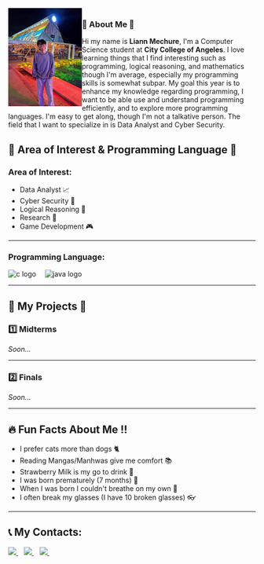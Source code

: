 <img align="left" height="200" src="https://github.com/LiannMechure/7OOP-Projects-Repo/blob/main/picture/03aff5c5-8bd0-4bc6-b948-406d00fe19ee.jpg"  />

### 🎇 About Me 🎇
Hi my name is **Liann Mechure**, I'm a Computer Science student at **City College of Angeles**. I love learning things that I find interesting such as programming, logical reasoning, and mathematics though I'm average,   especially my programming skills is somewhat subpar.  My goal this year is to enhance my knowledge regarding programming, I want to be able use and understand programming efficiently, and to explore more programming languages. I'm easy to get along, though I'm not a talkative person. The field that I want to specialize in is Data Analyst and Cyber Security.
<br>
## 💎 Area of Interest & Programming Language 💎
### Area of Interest:
  - Data Analyst 📈
  - Cyber Security 🤖
  - Logical Reasoning 🧠
  - Research 📔
  - Game Development 🎮

---

### Programming Language:
<div align="left">
  <img src="https://cdn.jsdelivr.net/gh/devicons/devicon/icons/c/c-original.svg" height="40" alt="c logo"  />
  <img width="10" />
  <img src="https://cdn.jsdelivr.net/gh/devicons/devicon/icons/java/java-original.svg" height="40" alt="java logo"  />
</div>

---

## 📰 My Projects 📰
### 1️⃣ Midterms
  *Soon...*
  
---

### 2️⃣ Finals
  *Soon...*

--- 

## 🔥 Fun Facts About Me !!
  - I prefer cats more than dogs 🐈
  - Reading Mangas/Manhwas give me comfort 📚
  - Strawberry Milk is my go to drink 🍓
  - I was born prematurely (7 months) 🍼
  - When I was born I couldn't breathe on my own 👶
  - I often break my glasses (I have 10 broken glasses) 👓

---

## 📞 My Contacts:
<p align="left">
  <a href="https://mail.google.com/mail/u/0/?fs=1&to=lmechure24-0048@cca.edu.ph&tf=cm" target="_blank">
    <img src="https://img.shields.io/badge/Email-D14836?style=for-the-badge&logo=gmail&logoColor=white" height="40"/>
  </a>
  &nbsp;&nbsp;
  <a href="https://www.facebook.com/lii.mich" target="_blank">
    <img src="https://img.shields.io/badge/Facebook-1877F2?style=for-the-badge&logo=facebook&logoColor=white" height="40"/>
  </a>
  &nbsp;&nbsp;
  <a href="https://www.instagram.com/hyouu.ichi" target="_blank">
    <img src="https://img.shields.io/badge/Instagram-E4405F?style=for-the-badge&logo=instagram&logoColor=white" height="40"/>
  </a>
  &nbsp;&nbsp;
</p>
